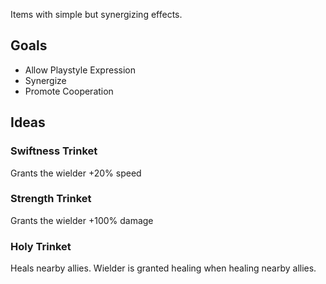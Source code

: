 Items with simple but synergizing effects.
## Goals
- Allow Playstyle Expression
- Synergize
- Promote Cooperation

## Ideas
### Swiftness Trinket
Grants the wielder +20% speed

### Strength Trinket
Grants the wielder +100% damage

### Holy Trinket
Heals nearby allies. Wielder is granted healing when healing nearby allies.